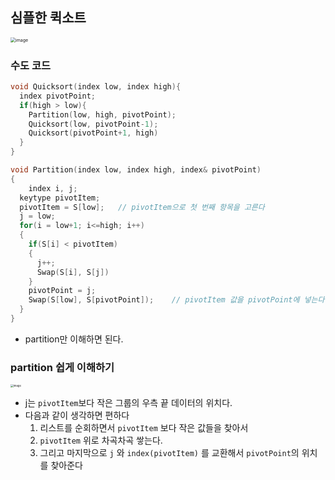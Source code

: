 ## 심플한 퀵소트

<img src="https://user-images.githubusercontent.com/46865281/78212177-f2ec5d00-74e9-11ea-9c69-cc248e6deb76.png" alt="image" style="zoom:50%;" />



### 수도 코드

```c++
void Quicksort(index low, index high){
  index pivotPoint;
  if(high > low){
    Partition(low, high, pivotPoint);
    Quicksort(low, pivotPoint-1);
    Quicksort(pivotPoint+1, high)
  }
}
```

```c++
void Partition(index low, index high, index& pivotPoint)
{
	index i, j;
  keytype pivotItem;
  pivotItem = S[low];	// pivotItem으로 첫 번째 항목을 고른다
  j = low;
  for(i = low+1; i<=high; i++)
  {
    if(S[i] < pivotItem)
    {
      j++;
      Swap(S[i], S[j])
    }
    pivotPoint = j;
    Swap(S[low], S[pivotPoint]);	// pivotItem 값을 pivotPoint에 넣는다.
  }
}
```

* partition만 이해하면 된다.



### partition 쉽게 이해하기

<img src="https://user-images.githubusercontent.com/46865281/78212879-0ef0fe00-74ec-11ea-8a75-cd3d28987134.png" alt="image" style="zoom:30%;" />

* j는 `pivotItem`보다 작은 그룹의 우측 끝 데이터의 위치다.
* 다음과 같이 생각하면 편하다
  1. 리스트를 순회하면서 `pivotItem` 보다 작은 값들을 찾아서
  2. `pivotItem` 위로 차곡차곡 쌓는다.
  3. 그리고 마지막으로 `j` 와 `index(pivotItem)` 를 교환해서 `pivotPoint`의 위치를 찾아준다

